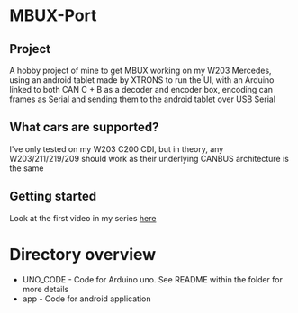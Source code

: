 # MBUX-Port

## Project
A hobby project of mine to get MBUX working on my W203 Mercedes, using an android tablet made by XTRONS to run the UI, with an Arduino linked to both CAN C + B as a decoder and encoder box, encoding can frames as Serial and sending them to the android tablet over USB Serial

## What cars are supported?
I've only tested on my W203 C200 CDI, but in theory, any W203/211/219/209 should work as their underlying CANBUS architecture is the same

## Getting started
Look at the first video in my series [here](https://youtu.be/4CgKVs9Fzt8)

# Directory overview
* UNO_CODE - Code for Arduino uno. See README within the folder for more details
* app - Code for android application
